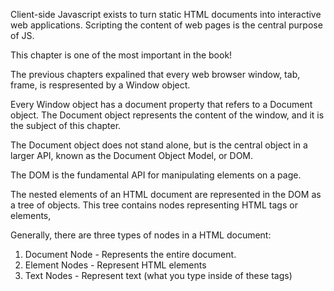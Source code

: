 Client-side Javascript exists to turn static HTML documents into interactive web applications. Scripting the content of web pages is the central purpose of JS.

This chapter is one of the most important in the book!

The previous chapters expalined that every web browser window, tab, frame, is respresented by a Window object.

Every Window object has a document property that refers to a Document object. The Document object represents the content of the window, and it is the subject of this chapter. 

The Document object does not stand alone, but is the central object in a larger API, known as the Document Object Model, or DOM.

The DOM is the fundamental API for manipulating elements on a page.

The nested elements of an HTML document are represented in the DOM as a tree of objects. This tree contains nodes representing HTML tags or elements,

Generally, there are three types of nodes in a HTML document:
1) Document Node - Represents the entire document.
2) Element Nodes - Represent HTML elements
3) Text Nodes - Represent text (what you type inside of these tags)